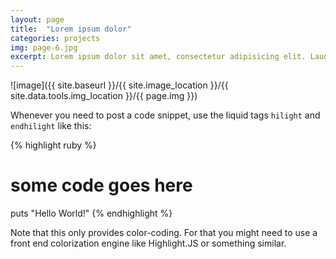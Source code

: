 ```yaml
---
layout: page
title:  "Lorem ipsum dolor"
categories: projects
img: page-6.jpg
excerpt: Lorem ipsum dolor sit amet, consectetur adipisicing elit. Laudantium non
---
```


![image]({{ site.baseurl }}/{{ site.image_location }}/{{ site.data.tools.img_location }}/{{ page.img }})

Whenever you need to post a code snippet, use the liquid tags `hilight` and `endhilight` like this:

{% highlight ruby %}
# some code goes here
puts "Hello World!"
{% endhighlight %}

Note that this only provides color-coding. For that you might need to use a front end colorization engine like Highlight.JS or something similar.
